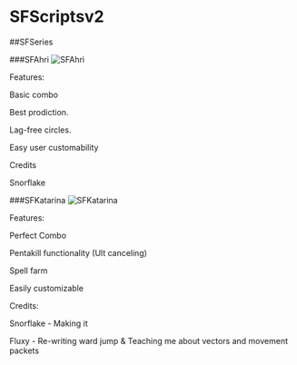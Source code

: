 SFScriptsv2
===========

##SFSeries

###SFAhri
![SFAhri](http://i.imgur.com/HZ1zIzv.gif)
  
  Features:
  
  Basic combo
  
  Best prodiction.
  
  Lag-free circles.
  
  Easy user customability
  
  
  Credits
  
  Snorflake
  
 
###SFKatarina
![SFKatarina](http://i.imgur.com/K5UItRb.gif)

  Features:
  
  Perfect Combo
  
  Pentakill functionality (Ult canceling)
  
  Spell farm
  
  Easily customizable
  

  Credits:
  
  Snorflake - Making it
  
  Fluxy - Re-writing ward jump & Teaching me about vectors and movement packets
  
